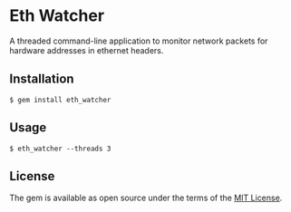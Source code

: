 # Eth Watcher

A threaded command-line application to monitor network packets for hardware addresses in ethernet headers.

## Installation

    $ gem install eth_watcher

## Usage

    $ eth_watcher --threads 3

## License

The gem is available as open source under the terms of the [MIT License](http://opensource.org/licenses/MIT).
